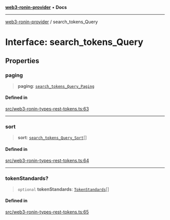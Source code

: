 [**web3-ronin-provider**](../README.md) • **Docs**

***

[web3-ronin-provider](../globals.md) / search\_tokens\_Query

# Interface: search\_tokens\_Query

## Properties

### paging

> **paging**: [`search_tokens_Query_Paging`](search_tokens_Query_Paging.md)

#### Defined in

[src/web3-ronin-types-rest-tokens.ts:63](https://github.com/chuacw/web3-ronin-provider/blob/dab3da736520006c9aeb4dab1fb5f7a56228c341/src/web3-ronin-types-rest-tokens.ts#L63)

***

### sort

> **sort**: [`search_tokens_Query_Sort`](search_tokens_Query_Sort.md)[]

#### Defined in

[src/web3-ronin-types-rest-tokens.ts:64](https://github.com/chuacw/web3-ronin-provider/blob/dab3da736520006c9aeb4dab1fb5f7a56228c341/src/web3-ronin-types-rest-tokens.ts#L64)

***

### tokenStandards?

> `optional` **tokenStandards**: [`TokenStandards`](../enumerations/TokenStandards.md)[]

#### Defined in

[src/web3-ronin-types-rest-tokens.ts:65](https://github.com/chuacw/web3-ronin-provider/blob/dab3da736520006c9aeb4dab1fb5f7a56228c341/src/web3-ronin-types-rest-tokens.ts#L65)
